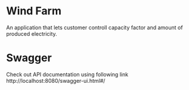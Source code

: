 # Wind Farm
An application that lets customer controll  capacity factor and amount of produced electricity.

# Swagger
Check out API documentation using following link http://localhost:8080/swagger-ui.html#/